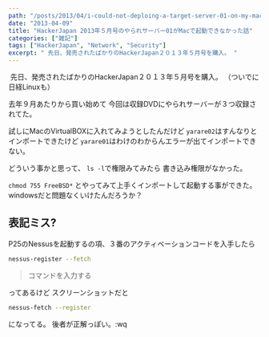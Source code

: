 ```yaml
---
path: "/posts/2013/04/i-could-not-deploing-a-target-server-01-on-my-macos/"
date: "2013-04-09"
title: "HackerJapan 2013年５月号のやられサーバー01がMacで起動できなかった話"
categories: ["雑記"]
tags: ["HackerJapan", "Network", "Security"]
excerpt: " 先日、発売されたばかりのHackerJapan２０１３年５月号を購入。 "
---
```


 先日、発売されたばかりのHackerJapan２０１３年５月号を購入。 
（ついでに日経Linuxも） 

去年９月あたりから買い始めて 今回は収録DVDにやられサーバーが３つ収録されてた。 

試しにMacのVirtualBOXに入れてみようとしたんだけど `yarare02`はすんなりとインポートできたけど `yarare01`はわけのわからんエラーが出てインポートできない。 

どういう事かと思って、 `ls -l`で権限みてみたら 書き込み権限がなかった。 

`chmod 755 FreeBSD*` とやってみて上手くインポートして起動する事ができた。 windowsだと問題なくいけたんだろうか？

## 表記ミス?

P25のNessusを起動するの項、３番のアクティベーションコードを入手したら 

```bash
nessus-register --fetch
```
>コマンドを入力する　　

ってあるけど スクリーンショットだと　
```bash 
nessus-fetch --register　
```

になってる。 後者が正解っぽい。:wq
